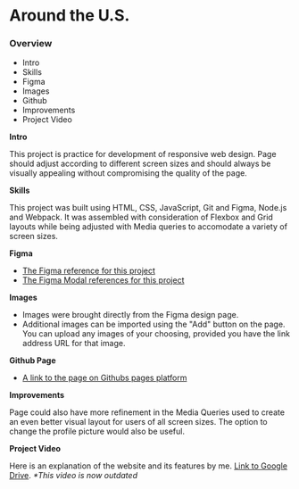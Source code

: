 # Around the U.S.

### Overview

- Intro
- Skills
- Figma
- Images
- Github
- Improvements
- Project Video

**Intro**

This project is practice for development of responsive web design. Page should adjust according to different screen sizes and should always be visually appealing without compromising the quality of the page.

**Skills**

This project was built using HTML, CSS, JavaScript, Git and Figma, Node.js and Webpack. It was assembled with consideration of Flexbox and Grid layouts while being adjusted with Media queries to accomodate a variety of screen sizes.

**Figma**

- [The Figma reference for this project](https://www.figma.com/file/ii4xxsJ0ghevUOcssTlHZv/Sprint-3%3A-Around-the-US?node-id=0%3A1)
- [The Figma Modal references for this project](<https://www.figma.com/design/JFPhASqvZ5pBjQV2ouUlim/Sprint-5_-Around-The-U.S.-_-desktop-%2B-mobile-(Copy)?node-id=1-246&t=XxuS9THJfFmwPPt2-0>)

**Images**

- Images were brought directly from the Figma design page.
- Additional images can be imported using the "Add" button on the page. You can upload any images of your choosing, provided you have the link address URL for that image.

**Github Page**

- [A link to the page on Githubs pages platform](https://bree-mass.github.io/se_project_aroundtheus/)

**Improvements**

Page could also have more refinement in the Media Queries used to create an even better visual layout for users of all screen sizes. The option to change the profile picture would also be useful.

**Project Video**

Here is an explanation of the website and its features by me.
[Link to Google Drive](https://drive.google.com/file/d/1gtYtt3IB_g448QjgUnsCZWrxJZlBqk_h/view?usp=sharing).
_\*This video is now outdated_

